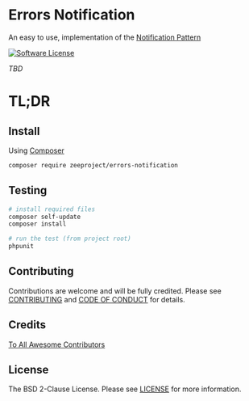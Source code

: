 # Errors Notification
An easy to use, implementation of the [Notification Pattern][notification-pattern]

[![Software License][ico-license]][link-license]
<!--[![Latest Version on Packagist][ico-version]][link-packagist]-->
<!--[![Build Status][ico-travis]][link-travis]-->
<!--[![Coverage Status][ico-scrutinizer]][link-scrutinizer]-->
<!--[![Quality Score][ico-code-quality]][link-code-quality]-->

*TBD*

# TL;DR

## Install

Using [Composer](https://getcomposer.org)

~~~bash
composer require zeeproject/errors-notification
~~~

## Testing

~~~bash
# install required files
composer self-update
composer install

# run the test (from project root)
phpunit
~~~

## Contributing

Contributions are welcome and will be fully credited. Please see [CONTRIBUTING](CONTRIBUTING.md) and [CODE OF CONDUCT](CODE_OF_CONDUCT.md) for details.

## Credits

[To All Awesome Contributors](../../contributors)

## License

The BSD 2-Clause License. Please see [LICENSE][link-license] for more information.

[notification-pattern]: https://martinfowler.com/eaaDev/Notification.html

[ico-license]: https://img.shields.io/badge/License-BSD%202--Clause-blue.svg?style=flat-square

[link-license]: LICENSE
